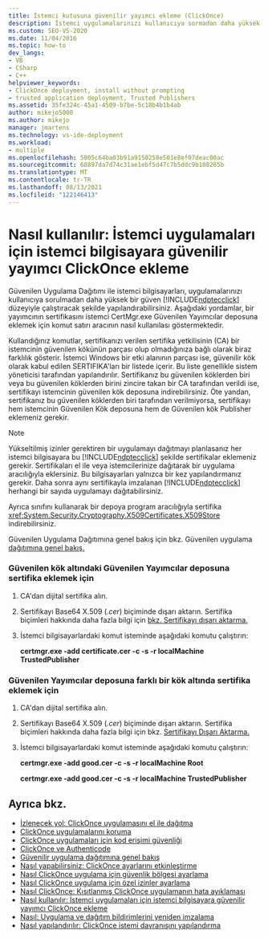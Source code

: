 ```yaml
---
title: İstemci kutusuna güvenilir yayımcı ekleme (ClickOnce)
description: İstemci uygulamalarınızı kullanıcıya sormadan daha yüksek bir güven düzeyinde ClickOnce bir istemci bilgisayara sertifika eklemeyi öğrenin.
ms.custom: SEO-VS-2020
ms.date: 11/04/2016
ms.topic: how-to
dev_langs:
- VB
- CSharp
- C++
helpviewer_keywords:
- ClickOnce deployment, install without prompting
- trusted application deployment, Trusted Publishers
ms.assetid: 35fe324c-45a1-4509-b7be-5c18b4b1b4ab
author: mikejo5000
ms.author: mikejo
manager: jmartens
ms.technology: vs-ide-deployment
ms.workload:
- multiple
ms.openlocfilehash: 5005c64ba03b91a9150258e501e8ef07deac00ac
ms.sourcegitcommit: 68897da7d74c31ae1ebf5d47c7b5ddc9b108265b
ms.translationtype: MT
ms.contentlocale: tr-TR
ms.lasthandoff: 08/13/2021
ms.locfileid: "122146413"
---
```

# <a name="how-to-add-a-trusted-publisher-to-a-client-computer-for-clickonce-applications"></a>Nasıl kullanılır: İstemci uygulamaları için istemci bilgisayara güvenilir yayımcı ClickOnce ekleme
Güvenilen Uygulama Dağıtımı ile istemci bilgisayarları, uygulamalarınızı kullanıcıya sorulmadan daha yüksek bir güven [!INCLUDE[ndptecclick](../deployment/includes/ndptecclick_md.md)] düzeyiyle çalıştıracak şekilde yapılandırabilirsiniz. Aşağıdaki yordamlar, bir yayımcının sertifikasını istemci CertMgr.exe Güvenilen Yayımcılar deposuna eklemek için komut satırı aracının nasıl kullanılası göstermektedir.

 Kullandığınız komutlar, sertifikanızı verilen sertifika yetkilisinin (CA) bir istemcinin güvenilen kökünün parçası olup olmadığınıza bağlı olarak biraz farklılık gösterir. İstemci Windows bir etki alanının parçası ise, güvenilir kök olarak kabul edilen SERTIFIKA'ları bir listede içerir. Bu liste genellikle sistem yöneticisi tarafından yapılandırılır. Sertifikanız bu güvenilen köklerden biri veya bu güvenilen köklerden birini zincire takan bir CA tarafından verildi ise, sertifikayı istemcinin güvenilen kök deposuna indirebilirsiniz. Öte yandan, sertifikanız bu güvenilen köklerden biri tarafından verilmiyorsa, sertifikayı hem istemcinin Güvenilen Kök deposuna hem de Güvenilen kök Publisher eklemeniz gerekir.

> [!NOTE]
> Yükseltilmiş izinler gerektiren bir uygulamayı dağıtmayı planlasanız her istemci bilgisayara bu [!INCLUDE[ndptecclick](../deployment/includes/ndptecclick_md.md)] şekilde sertifikalar eklemeniz gerekir. Sertifikaları el ile veya istemcilerinize dağıtarak bir uygulama aracılığıyla eklersiniz. Bu bilgisayarları yalnızca bir kez yapılandırmanız gerekir. Daha sonra aynı sertifikayla imzalanan [!INCLUDE[ndptecclick](../deployment/includes/ndptecclick_md.md)] herhangi bir sayıda uygulamayı dağıtabilirsiniz.

 Ayrıca sınıfını kullanarak bir depoya program aracılığıyla sertifika <xref:System.Security.Cryptography.X509Certificates.X509Store> indirebilirsiniz.

 Güvenilen Uygulama Dağıtımına genel bakış için bkz. Güvenilen uygulama [dağıtımına genel bakış.](../deployment/trusted-application-deployment-overview.md)

### <a name="to-add-a-certificate-to-the-trusted-publishers-store-under-the-trusted-root"></a>Güvenilen kök altındaki Güvenilen Yayımcılar deposuna sertifika eklemek için

1. CA'dan dijital sertifika alın.

2. Sertifikayı Base64 X.509 (*.cer*) biçiminde dışarı aktarın. Sertifika biçimleri hakkında daha fazla bilgi için [bkz. Sertifikayı dışarı aktarma.](/previous-versions/windows/it-pro/windows-server-2008-R2-and-2008/cc730988(v=ws.10))

3. İstemci bilgisayarlardaki komut isteminde aşağıdaki komutu çalıştırın:

     **certmgr.exe -add certificate.cer -c -s -r localMachine TrustedPublisher**

### <a name="to-add-a-certificate-to-the-trusted-publishers-store-under-a-different-root"></a>Güvenilen Yayımcılar deposuna farklı bir kök altında sertifika eklemek için

1. CA'dan dijital sertifika alın.

2. Sertifikayı Base64 X.509 (*.cer*) biçiminde dışarı aktarın. Sertifika biçimleri hakkında daha fazla bilgi için bkz. [Sertifikayı Dışarı Aktarma.](/previous-versions/windows/it-pro/windows-server-2008-R2-and-2008/cc730988(v=ws.10))

3. İstemci bilgisayarlardaki komut isteminde aşağıdaki komutu çalıştırın:

     **certmgr.exe -add good.cer -c -s -r localMachine Root**

     **certmgr.exe -add good.cer -c -s -r localMachine TrustedPublisher**

## <a name="see-also"></a>Ayrıca bkz.
- [İzlenecek yol: ClickOnce uygulamasını el ile dağıtma](../deployment/walkthrough-manually-deploying-a-clickonce-application.md)
- [ClickOnce uygulamalarını koruma](../deployment/securing-clickonce-applications.md)
- [ClickOnce uygulamaları için kod erişimi güvenliği](../deployment/code-access-security-for-clickonce-applications.md)
- [ClickOnce ve Authenticode](../deployment/clickonce-and-authenticode.md)
- [Güvenilir uygulama dağıtımına genel bakış](../deployment/trusted-application-deployment-overview.md)
- [Nasıl yapabilirsiniz: ClickOnce ayarlarını etkinleştirme](../deployment/how-to-enable-clickonce-security-settings.md)
- [Nasıl ClickOnce uygulama için güvenlik bölgesi ayarlama](../deployment/how-to-set-a-security-zone-for-a-clickonce-application.md)
- [Nasıl ClickOnce uygulama için özel izinler ayarlama](../deployment/how-to-set-custom-permissions-for-a-clickonce-application.md)
- [Nasıl ClickOnce: Kısıtlanmış ClickOnce uygulamanın hata ayıklaması](securing-clickonce-applications.md)
- [Nasıl kullanılır: İstemci uygulamaları için istemci bilgisayara güvenilir yayımcı ClickOnce ekleme](../deployment/how-to-add-a-trusted-publisher-to-a-client-computer-for-clickonce-applications.md)
- [Nasıl: Uygulama ve dağıtım bildirimlerini yeniden imzalama](../deployment/how-to-re-sign-application-and-deployment-manifests.md)
- [Nasıl yapılandırılır: ClickOnce istemi davranışını yapılandırma](../deployment/how-to-configure-the-clickonce-trust-prompt-behavior.md)